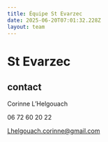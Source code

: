 ```yaml
---
title: Équipe St Evarzec 
date: 2025-06-20T07:01:32.228Z
layout: team
---
```


# St Evarzec 



## contact 

Corinne L’Helgouach

06 72 60 20 22

Lhelgouach.corinne@gmail.com

